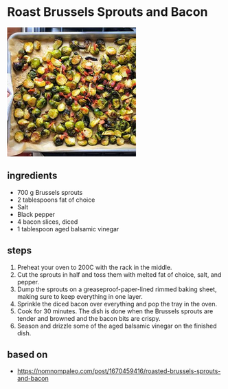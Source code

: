 # Roast Brussels Sprouts and Bacon

![Roast Brussels Sprouts and Bacon](images/roast-brussels-sprouts-and-bacon.jpg)

## ingredients

- 700 g Brussels sprouts
- 2 tablespoons fat of choice
- Salt
- Black pepper
- 4 bacon slices, diced
- 1 tablespoon aged balsamic vinegar

## steps

1. Preheat your oven to 200C with the rack in the middle.
2. Cut the sprouts in half and toss them with melted fat of choice, salt, and pepper.
3. Dump the sprouts on a greaseproof-paper-lined rimmed baking sheet, making sure to keep everything in one layer.
4. Sprinkle the diced bacon over everything and pop the tray in the oven.
5. Cook for 30 minutes. The dish is done when the Brussels sprouts are tender and browned and the bacon bits are crispy.
6. Season and drizzle some of the aged balsamic vinegar on the finished dish.

## based on

- https://nomnompaleo.com/post/1670459416/roasted-brussels-sprouts-and-bacon
